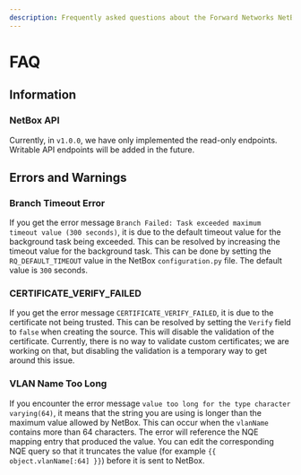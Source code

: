 ```yaml
---
description: Frequently asked questions about the Forward Networks NetBox Plugin.
---
```


# FAQ

## Information

### NetBox API

Currently, in `v1.0.0`, we have only implemented the read-only endpoints. Writable API endpoints will be added in the future.

## Errors and Warnings

### Branch Timeout Error

If you get the error message `Branch Failed: Task exceeded maximum timeout value (300 seconds)`, it is due to the default timeout value for the background task being exceeded. This can be resolved by increasing the timeout value for the background task. This can be done by setting the `RQ_DEFAULT_TIMEOUT` value in the NetBox `configuration.py` file. The default value is `300` seconds.

### CERTIFICATE_VERIFY_FAILED

If you get the error message `CERTIFICATE_VERIFY_FAILED`, it is due to the certificate not being trusted. This can be resolved by setting the `Verify` field to `false` when creating the source. This will disable the validation of the certificate. Currently, there is no way to validate custom certificates; we are working on that, but disabling the validation is a temporary way to get around this issue.

### VLAN Name Too Long

If you encounter the error message `value too long for the type character varying(64)`, it means that the string you are using is longer than the maximum value allowed by NetBox. This can occur when the `vlanName` contains more than 64 characters. The error will reference the NQE mapping entry that produced the value. You can edit the corresponding NQE query so that it truncates the value (for example `{{ object.vlanName[:64] }}`) before it is sent to NetBox.

